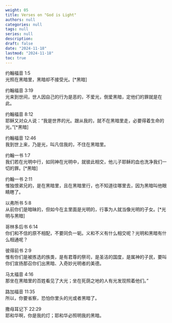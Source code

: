 ```yaml
---
weight: 05
title: Verses on "God is Light"
authors: null
categories: null
tags: null
series: null
description: 
draft: false
date: "2024-11-18"
lastmod: "2024-11-18"
toc: true
---
```


<!--more-->

约翰福音 1:5  
光照在黑暗里，黑暗却不接受光。[*黑暗]

约翰福音 3:19  
光来到世间，世人因自己的行为是恶的，不爱光，倒爱黑暗，定他们的罪就是在此。

约翰福音 8:12  
耶稣又对众人说：“我是世界的光。跟从我的，就不在黑暗里走，必要得着生命的光。”[*黑暗]

约翰福音 12:46  
我到世上来，乃是光，叫凡信我的，不住在黑暗里。

约翰一书 1:7  
我们若在光明中行，如同神在光明中，就彼此相交，他儿子耶稣的血也洗净我们一切的罪。[*黑暗]

约翰一书 2:11  
惟独恨弟兄的，是在黑暗里，且在黑暗里行，也不知道往哪里去，因为黑暗叫他眼睛瞎了。

以弗所书 5:8  
从前你们是暗昧的，但如今在主里面是光明的，行事为人就当像光明的子女。[*光明与黑暗]

哥林多后书 6:14  
你们和不信的原不相配，不要同负一轭。义和不义有什么相交呢？光明和黑暗有什么相通呢？

彼得前书 2:9  
惟有你们是被拣选的族类，是有君尊的祭司，是圣洁的国度，是属神的子民，要叫你们宣扬那召你们出黑暗、入奇妙光明者的美德。

马太福音 4:16  
那坐在黑暗里的百姓看见了大光；坐在死荫之地的人有光发现照着他们。”

路加福音 11:35  
所以，你要省察，恐怕你里头的光或者黑暗了。

撒母耳记下 22:29  
耶和华啊，你是我的灯；耶和华必照明我的黑暗。





